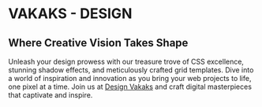 # VAKAKS - DESIGN

## Where Creative Vision Takes Shape


Unleash your design prowess with our treasure trove of CSS excellence, 
stunning shadow effects, and meticulously crafted grid templates. 
Dive into a world of inspiration and innovation as you bring your web projects to life, 
one pixel at a time. Join us at [Design Vakaks](https://design.vakaks.com "Design Vakaks") and craft digital masterpieces that captivate and inspire.

